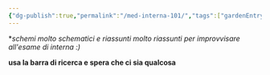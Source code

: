 ```yaml
---
{"dg-publish":true,"permalink":"/med-interna-101/","tags":["gardenEntry"]}
---
```


**schemi molto schematici e riassunti molto riassunti per improvvisare all'esame di interna :)*

**usa la barra di ricerca e spera che ci sia qualcosa**

